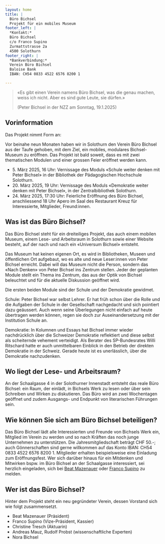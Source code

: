 ```yaml
---
layout: home
title: |
  Büro Bichsel  
  Projekt für ein mobiles Museum
footer_left: |
  *Kontakt:*
  Büro Bichsel  
  c/o Franco Supino  
  Zurmattstrasse 2a  
  4500 Solothurn   
footer_right: |
  *Bankverbindung:*
  Verein Büro Bichsel  
  Baloise Bank  
  IBAN: CH54 0833 4522 6576 8200 1

---
```


> «Es gibt einen Verein namens Büro Bichsel, was die genau machen, weiss ich nicht.
> Aber es sind gute Leute, sie dürfen.»
> 
> (Peter Bichsel in der NZZ am Sonntag, 19.1.2025)

## Vorinformation

Das Projekt nimmt Form an:

Vor beinahe neun Monaten haben wir in Solothurn den Verein Büro Bichsel aus der Taufe gehoben, mit dem Ziel, ein mobiles, modulares Bichsel-Museum zu eröffnen. Das Projekt ist bald soweit, dass es mit zwei thematischen Modulen und einer grossen Feier eröffnet werden kann. 

- 5\. März 2025, 16 Uhr: Vernissage des Moduls «Schule weiter denken mit Peter Bichsel» in der Bibliothek der Pädagogischen Hochschule Solothurn.
- 20\. März 2025, 19 Uhr: Vernissage des Moduls «Demokratie weiter denken mit Peter Bichsel», in der Zentralbibliothek Solothurn. 
- 24\. März 2025, 17:30 Uhr: Feierliche Eröffnung des Büro Bichsel, anschliessend 18 Uhr  Apero im Saal des Restaurant Kreuz für Interessierte, Mitglieder, Freund:innen.

## Was ist das Büro Bichsel?
Das Büro Bichsel steht für ein dreiteiliges Projekt, das auch einem mobilen Museum, einem Lese- und Arbeitsraum in Solothurn sowie einer Website besteht, auf der nach und nach ein «Universum Bichsel» entsteht. 

Das Museum hat keinen eigenen Ort, es wird in Bibliotheken, Museen und öffentlichen Ort aufgebaut, wo es alte und neue Leser:innen von Peter Bichsel erreicht. Dabei will das Museum nicht die Person, sondern das «Nach Denken» von Peter Bichsel ins Zentrum stellen. Jeder der geplanten Module stellt ein Thema ins Zentrum, das aus der Optik von Bichsel beleuchtet und für die aktuelle Diskussion geöffnet wird. 

Die ersten beiden Module sind der Schule und der Demokratie gewidmet. 

Schule: Peter Bichsel war selbst Lehrer. Er hat früh schon über die Rolle und die Aufgaben der Schule in der Gesellschaft nachgedacht und sich pointiert dazu geäussert. Auch wenn seine Überlegungen nicht einfach auf heute übertragen werden können, regen sie doch zur Auseinandersetzung mit der Institution Schule an. 

Demokratie: In Kolumnen und Essays hat Bichsel immer wieder nachdrücklich über die Schweizer Demokratie reflektiert und diese selbst als scheiternde vehement verteidigt. Als Berater des SP-Bundesrates Willi Ritschard hatte er auch unmittelbaren Einblick in den Betrieb der direkten Demokratie in der Schweiz. Gerade heute ist es unerlässlich, über die Demokratie nachzudenken. 

## Wo liegt der Lese- und Arbeitsraum?

An der Schaalgasse 4 in der Solothurner Innenstadt entsteht das reale Büro Bichsel: ein Raum, der einlädt, in Bichsels Werk zu lesen oder über sein Schreiben und Wirken zu diskutieren. Das Büro wird an zwei Wochentagen geöffnet und zudem Ausgangs- und Endpunkt von literarischen Führungen sein.

## Wie können Sie sich am Büro Bichsel beteiligen? 

Das Büro Bichsel lädt alle Interessierten und Freunde von Bichsels Werk ein, Mitglied im Verein zu werden und so nach Kräften das noch junge Unternehmen zu unterstützen. Die Jahresmitgliedschaft beträgt CHF 50.-; auch Gönnerschaften sind gerne willkommen auf das Konto IBAN: CH54 0833 4522 6576 8200 1. Mitglieder erhalten beispielsweise eine Einladung zum Eröffnungsfest. 
Wer sich darüber hinaus für ein Mitdenken und Mitwirken bspw. im Büro Bichsel an der Schaalgasse interessiert, sei herzlich eingeladen, sich bei [Beat Mazenauer](mailto:mail@beatmazenauer.ch) oder [Franco Supino](mailto:mail@francosupino.ch) zu melden.

## Wer ist das Büro Bichsel?

Hinter dem Projekt steht ein neu gegründeter Verein, dessen Vorstand sich wie folgt zusammensetzt.

- Beat Mazenauer (Präsident)
- Franco Supino (Vize-Präsident, Kassier)
- Christine Tresch (Aktuarin)
- Andreas Mauz, Rudolf Probst (wissenschaftliche Experten)
- Nora Bichsel
